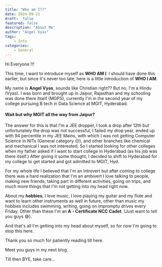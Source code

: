 ```yaml
---
title: "Who am I??"
date: 2024-09-21
draft:  false   
featured: false  
description: "About Me"
author: "Angel Vyas"
tags:
    - Info
categories:     
    - General
---
```


Hi Everyone !!! 

This time, I want to introduce myself as **WHO AM I**. I should have done this earlier, but since it's never too late, here is a little introduction of **WHO I AM**.  

My name is **Angel Vyas**, sounds like Christian right?? But no, I'm a Hindu (Vyas). I was born and brought up in Jaipur, Rajasthan and my schooling was done there itself (MGPS), currently I'm in the second year of my college pursuing B tech in Data Science at MGIT, Hyderabad.  


#### Wait but why MGIT all the way from Jaipur?

The answer for this is that I'm a JEE dropper, I took a drop after 12th but unfortunately the drop was not successful, I failed my drop year, ended up with 94 percentile in my JEE Mains, with which I was not getting Computer Science in NITs (General category 😔), and other branches like chemical and mechanical I was not interested, So I started looking for other colleges when my father asked  if I want to start college in Hyderabad (as his job was there itself.) After giving it some thought, I decided to shift to Hyderabad for my college to get started and got admitted to MGIT, Hyd.  

For my whole life I believed that I'm an Introvert but after coming to college there was a hard realization  that I'm an ambivert I love talking to people, making new friends, taking part in different activities, going on trips, and much more things that I'm not getting into my head right now. 

About my **hobbies**, I love music, I love playing my guitar and my flute and want to learn other instruments as well in future, other than music my hobbies includes swimming, writing, going on impromptu drives every Friday. 
Other than these I'm an **A - Certificate NCC Cadet**. (Just want to tell you guys 😅). 

And that's all I'm getting into my head about myself, so for now I'm going to stop this here. 

Thank you so much for patiently reading till here. 

Meet you guys in my next blog. 

Till then BYE, take care... 